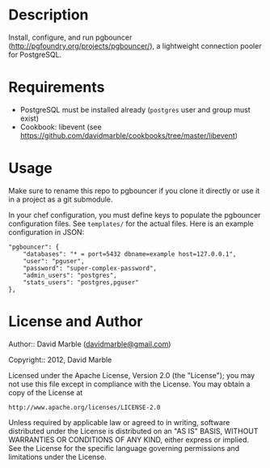 # Description

Install, configure, and run pgbouncer (http://pgfoundry.org/projects/pgbouncer/), 
a lightweight connection pooler for PostgreSQL.

# Requirements

* PostgreSQL must be installed already (`postgres` user and group must exist) 
* Cookbook: libevent (see https://github.com/davidmarble/cookbooks/tree/master/libevent)

# Usage

Make sure to rename this repo to pgbouncer if you clone it directly 
or use it in a project as a git submodule.

In your chef configuration, you must define keys to populate the pgbouncer 
configuration files. See `templates/` for the actual files. Here is an example 
configuration in JSON:

    "pgbouncer": {
        "databases": "* = port=5432 dbname=example host=127.0.0.1",
        "user": "pguser",
        "password": "super-complex-password",
        "admin_users": "postgres",
        "stats_users": "postgres,pguser"
    },

# License and Author

Author:: David Marble (<davidmarble@gmail.com>)

Copyright:: 2012, David Marble

Licensed under the Apache License, Version 2.0 (the "License");
you may not use this file except in compliance with the License.
You may obtain a copy of the License at

    http://www.apache.org/licenses/LICENSE-2.0

Unless required by applicable law or agreed to in writing, software
distributed under the License is distributed on an "AS IS" BASIS,
WITHOUT WARRANTIES OR CONDITIONS OF ANY KIND, either express or implied.
See the License for the specific language governing permissions and
limitations under the License.
